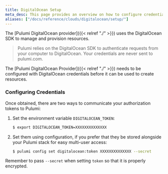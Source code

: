 ```yaml
---
title: DigitalOcean Setup
meta_desc: This page provides an overview on how to configure credentials for the Pulumi DigitalOcean Provider.
aliases: ["/docs/reference/clouds/digitalocean/setup/"]
---
```


The [Pulumi DigitalOcean provider]({{< relref "./" >}}) uses the DigitalOcean SDK to manage and provision resources.

> Pulumi relies on the DigitalOcean SDK to authenticate requests from your computer to DigitalOcean. Your credentials are never sent
> to pulumi.com.

The [Pulumi DigitalOcean Provider]({{< relref "./" >}}) needs to be configured with DigitalOcean credentials
before it can be used to create resources.

### Configuring Credentials

Once obtained, there are two ways to communicate your authorization tokens to Pulumi:

1. Set the environment variable `DIGITALOCEAN_TOKEN`:

    ```bash
    $ export DIGITALOCEAN_TOKEN=XXXXXXXXXXXXXX
    ```

2. Set them using configuration, if you prefer that they be stored alongside your Pulumi stack for easy multi-user access:

    ```bash
    $ pulumi config set digitalocean:token XXXXXXXXXXXXXX --secret
    ```

Remember to pass `--secret` when setting `token` so that it is properly encrypted.
